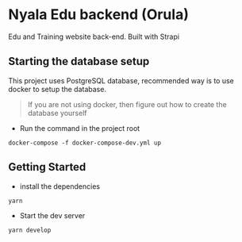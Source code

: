 # Nyala Edu backend (Orula)

Edu and Training website back-end. Built with Strapi

## Starting the database setup

This project uses PostgreSQL database, recommended way is to use docker to setup the database.

> If you are not using docker, then figure out how to create the database yourself

- Run the command in the project root

```
docker-compose -f docker-compose-dev.yml up
```

## Getting Started

- install the dependencies

```
yarn
```

- Start the dev server

```
yarn develop
```
